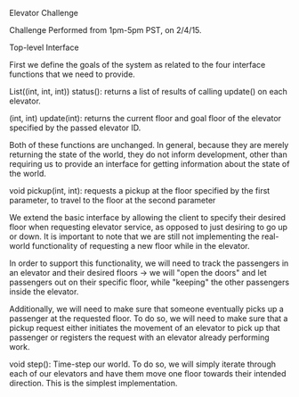 Elevator Challenge

Challenge Performed from 1pm-5pm PST, on 2/4/15. 

Top-level Interface

First we define the goals of the system as related to the four interface
functions that we need to provide.

List((int, int, int)) status(): returns a list of results of calling update() on
each elevator.

(int, int) update(int): returns the current floor and goal floor  of the
elevator specified by the passed elevator ID.

Both of these functions are unchanged. In general, because they are merely
returning the state of the world, they do not inform development, other than
requiring us to provide an interface for getting information about the state of
the world.

void pickup(int, int): requests a pickup at the floor specified by the first
parameter, to travel to the floor at the second parameter

We extend the basic interface by allowing the client to specify their desired
floor when requesting elevator service, as opposed to just desiring to go up
or down. It is important to note that we are still not implementing the
real-world functionality of requesting a new floor while in the elevator. 

In order to support this functionality, we will need to track the passengers
in an elevator and their desired floors -> we will "open the doors" and let
passengers out on their specific floor, while "keeping" the other passengers
inside the elevator. 

Additionally, we will need to make sure that someone eventually picks up a 
passenger at the requested floor. To do so, we will need to make sure that a
pickup request either initiates the movement of an elevator to pick up that
passenger or registers the request with an elevator already performing work.

void step(): Time-step our world. To do so, we will simply iterate through
each of our elevators and have them move one floor towards their intended
direction. This is the simplest implementation. 